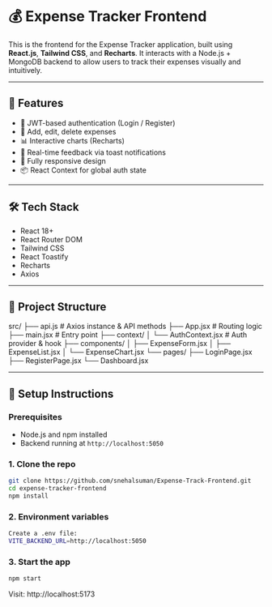 # 💰 Expense Tracker Frontend

This is the frontend for the Expense Tracker application, built using **React.js**, **Tailwind CSS**, and **Recharts**. It interacts with a Node.js + MongoDB backend to allow users to track their expenses visually and intuitively.

---

## 🚀 Features

- 🔐 JWT-based authentication (Login / Register)
- 💼 Add, edit, delete expenses
- 📊 Interactive charts (Recharts)
- 🔄 Real-time feedback via toast notifications
- 📱 Fully responsive design
- 📦 React Context for global auth state

---

## 🛠️ Tech Stack

- React 18+
- React Router DOM
- Tailwind CSS
- React Toastify
- Recharts
- Axios

---

## 🔧 Project Structure

src/
├── api.js # Axios instance & API methods
├── App.jsx # Routing logic
├── main.jsx # Entry point
├── context/
│ └── AuthContext.jsx # Auth provider & hook
├── components/
│ ├── ExpenseForm.jsx
│ ├── ExpenseList.jsx
│ └── ExpenseChart.jsx
└── pages/
├── LoginPage.jsx
├── RegisterPage.jsx
└── Dashboard.jsx


---

## 🧪 Setup Instructions

### Prerequisites
- Node.js and npm installed
- Backend running at `http://localhost:5050`

### 1. Clone the repo

```bash
git clone https://github.com/snehalsuman/Expense-Track-Frontend.git
cd expense-tracker-frontend
npm install
```
### 2. Environment variables
```bash
Create a .env file:
VITE_BACKEND_URL=http://localhost:5050
```
### 3. Start the app
```bash
npm start
```
Visit: http://localhost:5173
